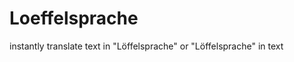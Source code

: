 Loeffelsprache
==============

 instantly translate text in "Löffelsprache" or "Löffelsprache" in text
